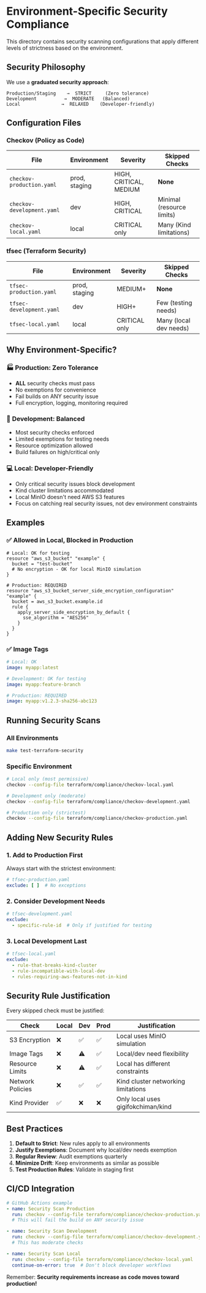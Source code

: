 # Environment-Specific Security Compliance

This directory contains security scanning configurations that apply different levels of strictness based on the
environment.

## Security Philosophy

We use a **graduated security approach**:

```
Production/Staging    →  STRICT     (Zero tolerance)
Development          →  MODERATE   (Balanced)  
Local               →  RELAXED    (Developer-friendly)
```

## Configuration Files

### Checkov (Policy as Code)

| File                       | Environment   | Severity               | Skipped Checks            |
|----------------------------|---------------|------------------------|---------------------------|
| `checkov-production.yaml`  | prod, staging | HIGH, CRITICAL, MEDIUM | **None**                  |
| `checkov-development.yaml` | dev           | HIGH, CRITICAL         | Minimal (resource limits) |
| `checkov-local.yaml`       | local         | CRITICAL only          | Many (Kind limitations)   |

### tfsec (Terraform Security)

| File                     | Environment   | Severity      | Skipped Checks         |
|--------------------------|---------------|---------------|------------------------|
| `tfsec-production.yaml`  | prod, staging | MEDIUM+       | **None**               |
| `tfsec-development.yaml` | dev           | HIGH+         | Few (testing needs)    |
| `tfsec-local.yaml`       | local         | CRITICAL only | Many (local dev needs) |

## Why Environment-Specific?

### 🏭 **Production: Zero Tolerance**

- **ALL** security checks must pass
- No exemptions for convenience
- Fail builds on ANY security issue
- Full encryption, logging, monitoring required

### 🧪 **Development: Balanced**

- Most security checks enforced
- Limited exemptions for testing needs
- Resource optimization allowed
- Build failures on high/critical only

### 💻 **Local: Developer-Friendly**

- Only critical security issues block development
- Kind cluster limitations accommodated
- Local MinIO doesn't need AWS S3 features
- Focus on catching real security issues, not dev environment constraints

## Examples

### ✅ **Allowed in Local, Blocked in Production**

```hcl
# Local: OK for testing
resource "aws_s3_bucket" "example" {
  bucket = "test-bucket"
  # No encryption - OK for local MinIO simulation
}

# Production: REQUIRED
resource "aws_s3_bucket_server_side_encryption_configuration" "example" {
  bucket = aws_s3_bucket.example.id
  rule {
    apply_server_side_encryption_by_default {
      sse_algorithm = "AES256"
    }
  }
}
```

### ✅ **Image Tags**

```yaml
# Local: OK
image: myapp:latest

# Development: OK for testing
image: myapp:feature-branch

# Production: REQUIRED
image: myapp:v1.2.3-sha256-abc123
```

## Running Security Scans

### All Environments

```bash
make test-terraform-security
```

### Specific Environment

```bash
# Local only (most permissive)
checkov --config-file terraform/compliance/checkov-local.yaml

# Development only (moderate)
checkov --config-file terraform/compliance/checkov-development.yaml

# Production only (strictest)
checkov --config-file terraform/compliance/checkov-production.yaml
```

## Adding New Security Rules

### 1. Add to Production First

Always start with the strictest environment:

```yaml
# tfsec-production.yaml
exclude: [ ]  # No exceptions
```

### 2. Consider Development Needs

```yaml
# tfsec-development.yaml
exclude:
  - specific-rule-id  # Only if justified for testing
```

### 3. Local Development Last

```yaml
# tfsec-local.yaml
exclude:
  - rule-that-breaks-kind-cluster
  - rule-incompatible-with-local-dev
  - rules-requiring-aws-features-not-in-kind
```

## Security Rule Justification

Every skipped check must be justified:

| Check            | Local | Dev | Prod | Justification                       |
|------------------|-------|-----|------|-------------------------------------|
| S3 Encryption    | ❌     | ✅   | ✅    | Local uses MinIO simulation         |
| Image Tags       | ❌     | ⚠️  | ✅    | Local/dev need flexibility          |
| Resource Limits  | ❌     | ⚠️  | ✅    | Local has different constraints     |
| Network Policies | ❌     | ✅   | ✅    | Kind cluster networking limitations |
| Kind Provider    | ✅     | ❌   | ❌    | Only local uses gigifokchiman/kind  |

## Best Practices

1. **Default to Strict**: New rules apply to all environments
2. **Justify Exemptions**: Document why local/dev needs exemption
3. **Regular Review**: Audit exemptions quarterly
4. **Minimize Drift**: Keep environments as similar as possible
5. **Test Production Rules**: Validate in staging first

## CI/CD Integration

```yaml
# GitHub Actions example
- name: Security Scan Production
  run: checkov --config-file terraform/compliance/checkov-production.yaml
  # This will fail the build on ANY security issue

- name: Security Scan Development
  run: checkov --config-file terraform/compliance/checkov-development.yaml
  # This has moderate checks

- name: Security Scan Local
  run: checkov --config-file terraform/compliance/checkov-local.yaml
  continue-on-error: true  # Don't block developer workflows
```

Remember: **Security requirements increase as code moves toward production!**

